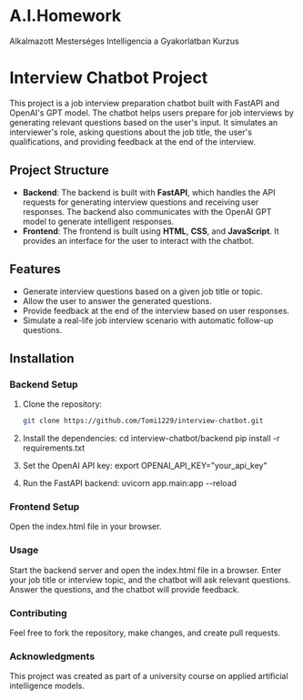 # A.I.Homework
Alkalmazott Mesterséges Intelligencia a Gyakorlatban Kurzus

# Interview Chatbot Project

This project is a job interview preparation chatbot built with FastAPI and OpenAI's GPT model. The chatbot helps users prepare for job interviews by generating relevant questions based on the user's input. It simulates an interviewer's role, asking questions about the job title, the user's qualifications, and providing feedback at the end of the interview.

## Project Structure

- **Backend**: The backend is built with **FastAPI**, which handles the API requests for generating interview questions and receiving user responses. The backend also communicates with the OpenAI GPT model to generate intelligent responses.
- **Frontend**: The frontend is built using **HTML**, **CSS**, and **JavaScript**. It provides an interface for the user to interact with the chatbot.

## Features

- Generate interview questions based on a given job title or topic.
- Allow the user to answer the generated questions.
- Provide feedback at the end of the interview based on user responses.
- Simulate a real-life job interview scenario with automatic follow-up questions.

## Installation

### Backend Setup

1. Clone the repository:
   ```bash
   git clone https://github.com/Tomi1229/interview-chatbot.git

2. Install the dependencies:
    cd interview-chatbot/backend
    pip install -r requirements.txt

3. Set the OpenAI API key:
    export OPENAI_API_KEY="your_api_key"

4. Run the FastAPI backend:
    uvicorn app.main:app --reload

### Frontend Setup

Open the index.html file in your browser.

### Usage

Start the backend server and open the index.html file in a browser.
Enter your job title or interview topic, and the chatbot will ask relevant questions.
Answer the questions, and the chatbot will provide feedback.

### Contributing

Feel free to fork the repository, make changes, and create pull requests.

### Acknowledgments

This project was created as part of a university course on applied artificial intelligence models.